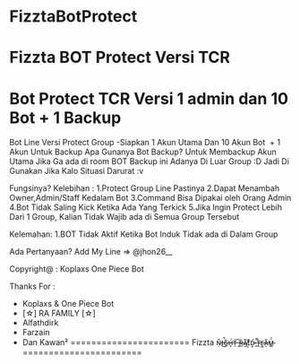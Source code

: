 # FizztaBotProtect
Fizzta BOT Protect
Versi TCR
====================================================
Bot Protect TCR Versi  1 admin dan 10 Bot + 1 Backup
====================================================
Bot Line Versi Protect Group
-Siapkan 1 Akun Utama Dan 10 Akun Bot  + 1 Akun Untuk Backup
Apa Gunanya Bot Backup? 
Untuk Membackup Akun Utama Jika Ga ada di room
BOT Backup ini Adanya Di Luar Group :D
Jadi Di Gunakan Jika Kalo Situasi Darurat :v


Fungsinya?
Kelebihan :
1.Protect Group Line Pastinya
2.Dapat Menambah Owner,Admin/Staff Kedalam Bot
3.Command Bisa Dipakai oleh Orang Admin
4.Bot Tidak Saling Kick Ketika Ada Yang Terkick
5.Jika Ingin Protect Lebih Dari 1 Group, Kalian Tidak Wajib ada di Semua Group Tersebut

Kelemahan:
1.BOT Tidak Aktif Ketika Bot Induk Tidak ada di Dalam Group

Ada Pertanyaan?
Add My Line => @jhon26__

Copyright@ : Koplaxs One Piece Bot

Thanks For :
- Koplaxs & One Piece Bot
- [☆] RA FAMILY [☆]
- Alfathdirk
- Farzain
- Dan Kawan²
=======================
 Fizzta ɴ̷̣̎ɪ̶̚͜ɢ̶̤̄ʜ̶̟́ᴛ̵̩̍ ̶̬͠ʀ̴̲͘ᴀ̸̮̃ɪ̸͙͂ᴅ̴͙́ ̶̲͌ᴛ̷̖̇ᴇ̷͖͘ᴀ̵̆ͅᴍ̴͇̈́
=======================
